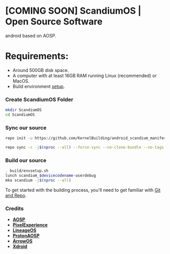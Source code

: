 # [COMING SOON] ScandiumOS | Open Source Software
android based on AOSP.

# Requirements:
- Around 500GB disk space.
- A computer with at least 16GB RAM running Linux (recommended) or MacOS.
- Build environment [setup](https://github.com/akhilnarang/scripts).

### Create ScandiumOS Folder ###
```bash
mkdir ScandiumOS
cd ScandiumOS
```

### Sync our source ###
```bash
repo init -u https://github.com/KernelBuilding/android_scandium_manifest.git -b 133 --depth=1
```
```bash
repo sync -c -j$(nproc --all) --force-sync --no-clone-bundle --no-tags
```

### Build our source ###
```bash
. build/envsetup.sh
lunch scandium_$devicecodename-userdebug
mka scandium -j$(nproc --all)
```

To get started with the building process, you'll need to get familiar with [Git and Repo](http://source.android.com/source/using-repo.html).

### Credits ###
 * [**AOSP**](https://android.googlesource.com)
 * [**PixelExperience**](https://github.com/PixelExperience)
 * [**LineageOS**](https://github.com/LineageOS)
 * [**ProtonAOSP**](https://github.com/ProtonAOSP)
 * [**ArrowOS**](https://github.com/ArrowOS)
 * [**Xdroid**](https://github.com/Xdroid-oss)
